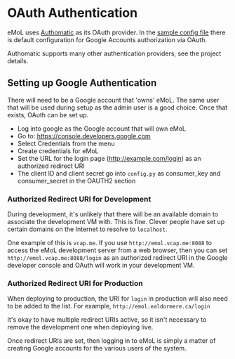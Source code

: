 # OAuth Authentication

eMoL uses [Authomatic](https://github.com/authomatic/authomatic) as its OAuth
provider. In the [sample config file](source/vm/deploy/somehost.com.config.py)
there is default configuration for Google Accounts authorization via OAuth.

Authomatic supports many other authentication providers, see the project
details.

## Setting up Google Authentication
There will need to be a Google account that 'owns' eMoL. The same user that will
be used during setup as the admin user is a good choice. Once that exists,
OAuth can be set up.

* Log into google as the Google account that will own eMoL
* Go to: https://console.developers.google.com
* Select Credentials from the menu
* Create credentials for eMoL
* Set the URL for the login page (http://example.com/login) as an
    authorized redirect URI
* The client ID and client secret go into ```config.py``` as consumer_key and
    consumer_secret in the OAUTH2 section

### Authorized Redirect URI for Development
During development, it's unlikely that there will be an available domain to
associate the development VM with. This is fine. Clever people have set up
certain domains on the Internet to resolve to ```localhost```.

One example of this is ```vcap.me```. If you use ```http://emol.vcap.me:8088```
to access the eMoL development server from a web browser, then you can set
```http://emol.vcap.me:8088/login``` as an authorized redirect URI in the
Google developer console and OAuth will work in your development VM.

### Authorized Redirect URI for Production
When deploying to production, the URI for ```login``` in production will also
need to be added to the list. For example, ```http://emol.ealdormere.ca/login```

It's okay to have multiple redirect URIs active, so it isn't necessary to
remove the development one when deploying live.

Once redirect URIs are set, then logging in to eMoL is simply a matter of
creating Google accounts for the various users of the system.


